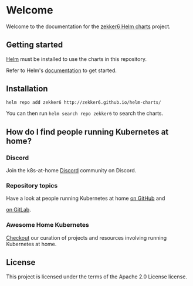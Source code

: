 # Welcome

Welcome to the documentation for the [zekker6 Helm charts](https://github.com/zekker6/helm-charts) project.

## Getting started

[Helm](https://helm.sh) must be installed to use the charts in this repository.

Refer to Helm's [documentation](https://helm.sh/docs/) to get started.

## Installation

```sh
helm repo add zekker6 http://zekker6.github.io/helm-charts/
```

You can then run `helm search repo zekker6` to search the charts.

## How do I find people running Kubernetes at home?

### Discord

Join the k8s-at-home [Discord](https://discord.gg/sTMX7Vh) community on Discord.

### Repository topics

Have a look at people running Kubernetes at home
[on GitHub](https://github.com/topics/k8s-at-home?o=desc&s=updated) and
<!-- Disable link check because it requires login -->
<!-- markdown-link-check-disable-next-line -->
[on GitLab](https://gitlab.com/search?search=k8s-at-home).

### Awesome Home Kubernetes

[Checkout](https://github.com/k8s-at-home/awesome-home-kubernetes) our curation
of projects and resources involving running Kubernetes at home.

## License

This project is licensed under the terms of the Apache 2.0 License license.
